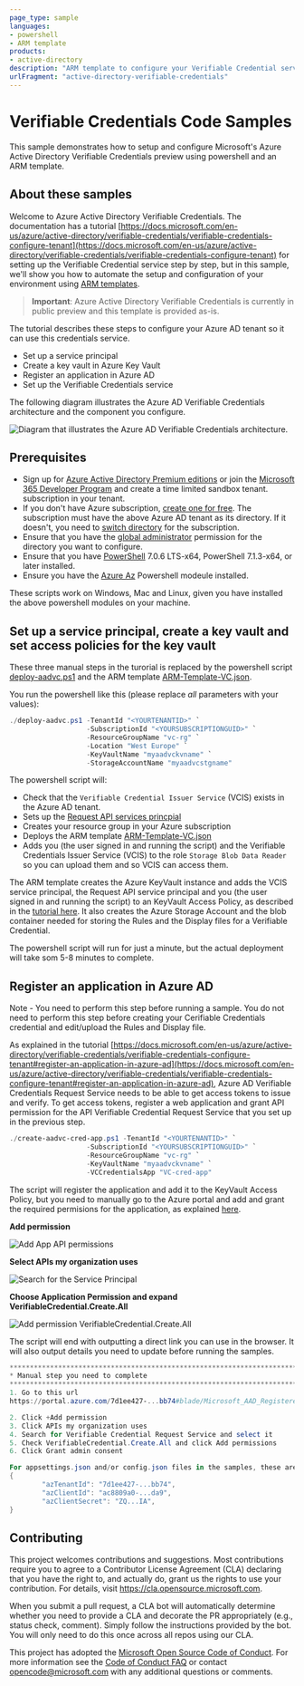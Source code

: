 ```yaml
---
page_type: sample
languages:
- powershell
- ARM template
products:
- active-directory
description: "ARM template to configure your Verifiable Credential service"
urlFragment: "active-directory-verifiable-credentials"
---
```


# Verifiable Credentials Code Samples

This sample demonstrates how to setup and configure Microsoft's Azure Active Directory Verifiable Credentials preview using powershell and an ARM template. 

## About these samples

Welcome to Azure Active Directory Verifiable Credentials. The documentation has a tutorial [https://docs.microsoft.com/en-us/azure/active-directory/verifiable-credentials/verifiable-credentials-configure-tenant](https://docs.microsoft.com/en-us/azure/active-directory/verifiable-credentials/verifiable-credentials-configure-tenant) for setting up the Verifiable Credential service step by step, but in this sample, we'll show you how to automate the setup and configuration of your environment using [ARM templates](https://docs.microsoft.com/en-us/azure/azure-resource-manager/templates/overview).

> **Important**: Azure Active Directory Verifiable Credentials is currently in public preview and this template is provided as-is.

The tutorial describes these steps to configure your Azure AD tenant so it can use this credentials service.

- Set up a service principal
- Create a key vault in Azure Key Vault
- Register an application in Azure AD
- Set up the Verifiable Credentials service

The following diagram illustrates the Azure AD Verifiable Credentials architecture and the component you configure.

![Diagram that illustrates the Azure AD Verifiable Credentials architecture.](https://docs.microsoft.com/en-us/azure/active-directory/verifiable-credentials/media/verifiable-credentials-configure-tenant/verifiable-credentials-architecture.png)

## Prerequisites

- Sign up for [Azure Active Directory Premium editions](https://docs.microsoft.com/en-us/azure/active-directory/fundamentals/active-directory-get-started-premium) or join the [Microsoft 365 Developer Program](https://aka.ms/o365devprogram) and create a time limited sandbox tenant.
subscription in your tenant.
- If you don't have Azure subscription, [create one for free](https://azure.microsoft.com/free/?WT.mc_id=A261C142F). The subscription must have the above Azure AD tenant as its directory. If it doesn't, you need to [switch directory](https://docs.microsoft.com/en-us/azure/role-based-access-control/transfer-subscription) for the subscription. 
- Ensure that you have the [global administrator](https://docs.microsoft.com/en-us/azure/active-directory/roles/permissions-reference#global-administrator) permission for the directory you want to configure.
- Ensure that you have [PowerShell](https://docs.microsoft.com/en-us/powershell/scripting/install/installing-powershell) 7.0.6 LTS-x64, PowerShell 7.1.3-x64, or later installed. 
- Ensure you have the [Azure Az](https://docs.microsoft.com/en-us/powershell/azure/install-az-ps?view=azps-6.6.0) Powershell modeule installed.

These scripts work on Windows, Mac and Linux, given you have installed the above powershell modules on your machine.

## Set up a service principal, create a key vault and set access policies for the key vault

These three manual steps in the turorial is replaced by the powershell script [deploy-aadvc.ps1](deploy-aadvc.ps1) and the ARM template [ARM-Template-VC.json](ARM-Template-VC.json).

You run the powershell like this (please replace _all_ parameters with your values):

```powershell
./deploy-aadvc.ps1 -TenantId "<YOURTENANTID>" `
                   -SubscriptionId "<YOURSUBSCRIPTIONGUID>" `
                   -ResourceGroupName "vc-rg" `
                   -Location "West Europe" `
                   -KeyVaultName "myaadvckvname" `
                   -StorageAccountName "myaadvcstgname"
``` 

The powershell script will:
- Check that the `Verifiable Credential Issuer Service` (VCIS) exists in the Azure AD tenant. 
- Sets up the [Request API services princpial](https://docs.microsoft.com/en-us/azure/active-directory/verifiable-credentials/verifiable-credentials-configure-tenant#set-up-a-service-principal)
- Creates your resource group in your Azure subscription
- Deploys the ARM template [ARM-Template-VC.json](ARM-Template-VC.json)
- Adds you (the user signed in and running the script) and the Verifiable Credentials Issuer Service (VCIS) to the role `Storage Blob Data Reader` so you can upload them and so VCIS can access them.

The ARM template creates the Azure KeyVault instance and adds the VCIS service principal, the Request API service principal and you (the user signed in and running the script) to an KeyVault Access Policy, as described in the [tutorial here](https://docs.microsoft.com/en-us/azure/active-directory/verifiable-credentials/verifiable-credentials-configure-tenant#create-a-key-vault). It also creates the Azure Storage Account and the blob container needed for storing the Rules and the Display files for a Verifiable Credential.

The powershell script will run for just a minute, but the actual deployment will take som 5-8 minutes to complete. 

## Register an application in Azure AD

Note - You need to perform this step before running a sample. You do not need to perform this step before creating your Cerifiable Credentials credential and edit/upload the Rules and Display file.

As explained in the tutorial [https://docs.microsoft.com/en-us/azure/active-directory/verifiable-credentials/verifiable-credentials-configure-tenant#register-an-application-in-azure-ad](https://docs.microsoft.com/en-us/azure/active-directory/verifiable-credentials/verifiable-credentials-configure-tenant#register-an-application-in-azure-ad), Azure AD Verifiable Credentials Request Service needs to be able to get access tokens to issue and verify. To get access tokens, register a web application and grant API permission for the API Verifiable Credential Request Service that you set up in the previous step.

```powershell
./create-aadvc-cred-app.ps1 -TenantId "<YOURTENANTID>" `
                   -SubscriptionId "<YOURSUBSCRIPTIONGUID>" `
                   -ResourceGroupName "vc-rg" `
                   -KeyVaultName "myaadvckvname" `
                   -VCCredentialsApp "VC-cred-app"
```
The script will register the application and add it to the KeyVault Access Policy, but you need to manually go to the Azure portal and add and grant the required permisions for the application, as explained [here](https://docs.microsoft.com/en-us/azure/active-directory/verifiable-credentials/verifiable-credentials-configure-tenant#grant-permissions-to-get-access-tokens).

**Add permission**

![Add App API permissions](https://docs.microsoft.com/en-us/azure/active-directory/verifiable-credentials/media/verifiable-credentials-configure-tenant/add-app-api-permissions.png)

**Select APIs my organization uses**

![Search for the Service Principal](https://docs.microsoft.com/en-us/azure/active-directory/verifiable-credentials/media/verifiable-credentials-configure-tenant/add-app-api-permissions-select-service-principal.png)

**Choose Application Permission and expand VerifiableCredential.Create.All**

![Add permission VerifiableCredential.Create.All](https://docs.microsoft.com/en-us/azure/active-directory/verifiable-credentials/media/verifiable-credentials-configure-tenant/add-app-api-permissions-verifiable-credentials.png)

The script will end with outputting a direct link you can use in the browser. It will also output details you need to update before running the samples.

```powershell
******************************************************************************
* Manual step you need to complete
******************************************************************************
1. Go to this url
https://portal.azure.com/7d1ee427-...bb74#blade/Microsoft_AAD_RegisteredApps/ApplicationMenuBlade/CallAnAPI/appId/ac8809a0-...da9/objectId/1d70629e-...d710/isMSAApp/

2. Click +Add permission
3. Click APIs my organization uses
4. Search for Verifiable Credential Request Service and select it
5. Check VerifiableCredential.Create.All and click Add permissions
6. Click Grant admin consent

For appsettings.json and/or config.json files in the samples, these are values you need - Save them!
{
        "azTenantId": "7d1ee427-...bb74",
        "azClientId": "ac8809a0-...da9",
        "azClientSecret": "ZQ...IA",
}
``` 
## Contributing

This project welcomes contributions and suggestions.  Most contributions require you to agree to a
Contributor License Agreement (CLA) declaring that you have the right to, and actually do, grant us
the rights to use your contribution. For details, visit https://cla.opensource.microsoft.com.

When you submit a pull request, a CLA bot will automatically determine whether you need to provide
a CLA and decorate the PR appropriately (e.g., status check, comment). Simply follow the instructions
provided by the bot. You will only need to do this once across all repos using our CLA.

This project has adopted the [Microsoft Open Source Code of Conduct](https://opensource.microsoft.com/codeofconduct/).
For more information see the [Code of Conduct FAQ](https://opensource.microsoft.com/codeofconduct/faq/) or
contact [opencode@microsoft.com](mailto:opencode@microsoft.com) with any additional questions or comments.
